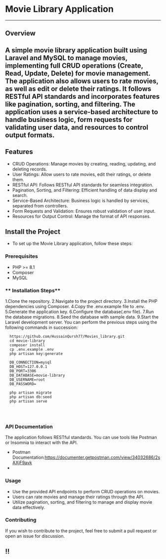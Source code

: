 # **Movie Library Application**

---

## **Overview**

A simple movie library application built using Laravel and MySQL to manage movies, implementing full CRUD operations (Create, Read, Update, Delete) for movie management. The application also allows users to rate movies, as well as edit or delete their ratings. It follows RESTful API standards and incorporates features like pagination, sorting, and filtering. The application uses a service-based architecture to handle business logic, form requests for validating user data, and resources to control output formats.
---
## **Features**
- CRUD Operations: Manage movies by creating, reading, updating, and deleting records.
- User Ratings: Allow users to rate movies, edit their ratings, or delete them.
- RESTful API: Follows RESTful API standards for seamless integration.
- Pagination, Sorting, and Filtering: Efficient handling of data display and search.
- Service-Based Architecture: Business logic is handled by services, separated from controllers.
- Form Requests and Validation: Ensures robust validation of user input.
- Resources for Output Control: Manage the format of API responses.

## **Install the Project**
- To set up the Movie Library application, follow these steps:
### **Prerequisites**
- PHP >= 8.1
- Composer
- MySQL
  
### ** Installation Steps**

1.Clone the repository.
2.Navigate to the project directory.
3.Install the PHP dependencies using Composer.
4.Copy the .env.example file to .env.
5.Generate the application key.
6.Configure the database(.env file).
7.Run the database migrations.
8.Seed the database with sample data.
9.Start the Laravel development server.
You can perform the previous steps using the following commands in succession:
  ```
    https://github.com/HussainQursh77/Movies_library.git
    cd movie-library
    composer install
    cp .env.example .env
    php artisan key:generate

    DB_CONNECTION=mysql
    DB_HOST=127.0.0.1
    DB_PORT=3306
    DB_DATABASE=movie-library
    DB_USERNAME=root
    DB_PASSWORD=

    php artisan migrate
    php artisan db:seed
    php artisan serve


    

  ```

### **API Documentation**
The application follows RESTful standards. You can use tools like Postman or Insomnia to interact with the API.
- Postman Documentation:https://documenter.getpostman.com/view/34032686/2sAXjF9avk
- 
### **Usage**
- Use the provided API endpoints to perform CRUD operations on movies.
- Users can rate movies and manage their ratings through the API.
- Utilize pagination, sorting, and filtering to manage and display movie data effectively.
### **Contributing**
If you wish to contribute to the project, feel free to submit a pull request or open an issue for discussion.
## **!!**
